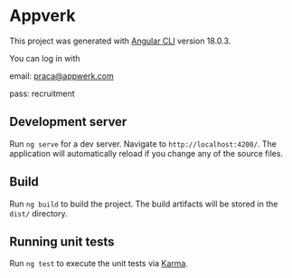 # Appverk

This project was generated with [Angular CLI](https://github.com/angular/angular-cli) version 18.0.3.

You can log in with 

email: praca@appwerk.com

pass: recruitment

## Development server

Run `ng serve` for a dev server. Navigate to `http://localhost:4200/`. The application will automatically reload if you change any of the source files.

## Build

Run `ng build` to build the project. The build artifacts will be stored in the `dist/` directory.

## Running unit tests

Run `ng test` to execute the unit tests via [Karma](https://karma-runner.github.io).
